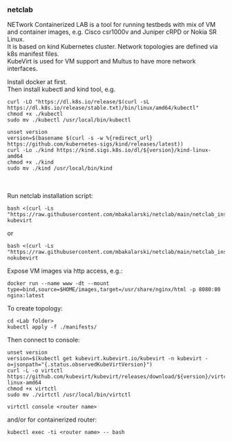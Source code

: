 ### netclab
NETwork Containerized LAB is a tool for running testbeds with mix of VM and container images, e.g. Cisco csr1000v and Juniper cRPD or Nokia SR Linux.<br>
It is based on kind Kubernetes cluster.
Network topologies are defined via k8s manifest files.<br>
KubeVirt is used for VM support and Multus to have more network interfaces.<br>

Install docker at first.<br>
Then install kubectl and kind tool, e.g.
```
curl -LO "https://dl.k8s.io/release/$(curl -sL https://dl.k8s.io/release/stable.txt)/bin/linux/amd64/kubectl"
chmod +x ./kubectl
sudo mv ./kubectl /usr/local/bin/kubectl
```
```
unset version
version=$(basename $(curl -s -w %{redirect_url} https://github.com/kubernetes-sigs/kind/releases/latest))
curl -Lo ./kind https://kind.sigs.k8s.io/dl/${version}/kind-linux-amd64
chmod +x ./kind
sudo mv ./kind /usr/local/bin/kind
```
<br><br>
Run netclab installation script:
```
bash <(curl -Ls "https://raw.githubusercontent.com/mbakalarski/netclab/main/netclab_install.sh") kubevirt
```
or
```
bash <(curl -Ls "https://raw.githubusercontent.com/mbakalarski/netclab/main/netclab_install.sh") nokubevirt
```
Expose VM images via http access, e.g.:
```
docker run --name www -dt --mount type=bind,source=$HOME/images,target=/usr/share/nginx/html -p 8080:80 nginx:latest
```


To create topology:
```
cd <Lab folder>
kubectl apply -f ./manifests/
```


Then connect to console:
```
unset version
version=$(kubectl get kubevirt.kubevirt.io/kubevirt -n kubevirt -o=jsonpath="{.status.observedKubeVirtVersion}")
curl -L -o virtctl https://github.com/kubevirt/kubevirt/releases/download/${version}/virtctl-${version}-linux-amd64
chmod +x virtctl
sudo mv ./virtctl /usr/local/bin/virtctl
```
```
virtctl console <router name>
```
and/or for containerized router:
```
kubectl exec -ti <router name> -- bash
```
